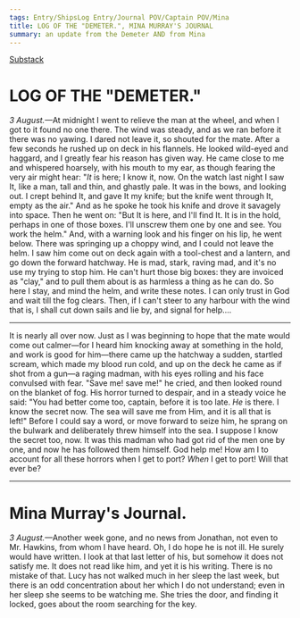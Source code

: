 ```yaml
---
tags: Entry/ShipsLog Entry/Journal POV/Captain POV/Mina 
title: LOG OF THE "DEMETER.", MINA MURRAY'S JOURNAL
summary: an update from the Demeter AND from Mina
---
```


[Substack](https://draculadaily.substack.com/p/dracula-august-3-513)

# LOG OF THE "DEMETER."

_3 August._—At midnight I went to relieve the man at the wheel, and when I got to it found no one there. The wind was steady, and as we ran before it there was no yawing. I dared not leave it, so shouted for the mate. After a few seconds he rushed up on deck in his flannels. He looked wild-eyed and haggard, and I greatly fear his reason has given way. He came close to me and whispered hoarsely, with his mouth to my ear, as though fearing the very air might hear: "_It_ is here; I know it, now. On the watch last night I saw It, like a man, tall and thin, and ghastly pale. It was in the bows, and looking out. I crept behind It, and gave It my knife; but the knife went through It, empty as the air." And as he spoke he took his knife and drove it savagely into space. Then he went on: "But It is here, and I'll find It. It is in the hold, perhaps in one of those boxes. I'll unscrew them one by one and see. You work the helm." And, with a warning look and his finger on his lip, he went below. There was springing up a choppy wind, and I could not leave the helm. I saw him come out on deck again with a tool-chest and a lantern, and go down the forward hatchway. He is mad, stark, raving mad, and it's no use my trying to stop him. He can't hurt those big boxes: they are invoiced as "clay," and to pull them about is as harmless a thing as he can do. So here I stay, and mind the helm, and write these notes. I can only trust in God and wait till the fog clears. Then, if I can't steer to any harbour with the wind that is, I shall cut down sails and lie by, and signal for help….

---

It is nearly all over now. Just as I was beginning to hope that the mate would come out calmer—for I heard him knocking away at something in the hold, and work is good for him—there came up the hatchway a sudden, startled scream, which made my blood run cold, and up on the deck he came as if shot from a gun—a raging madman, with his eyes rolling and his face convulsed with fear. "Save me! save me!" he cried, and then looked round on the blanket of fog. His horror turned to despair, and in a steady voice he said: "You had better come too, captain, before it is too late. _He_ is there. I know the secret now. The sea will save me from Him, and it is all that is left!" Before I could say a word, or move forward to seize him, he sprang on the bulwark and deliberately threw himself into the sea. I suppose I know the secret too, now. It was this madman who had got rid of the men one by one, and now he has followed them himself. God help me! How am I to account for all these horrors when I get to port? _When_ I get to port! Will that ever be?

---

# Mina Murray's Journal.

_3 August._—Another week gone, and no news from Jonathan, not even to Mr. Hawkins, from whom I have heard. Oh, I do hope he is not ill. He surely would have written. I look at that last letter of his, but somehow it does not satisfy me. It does not read like him, and yet it is his writing. There is no mistake of that. Lucy has not walked much in her sleep the last week, but there is an odd concentration about her which I do not understand; even in her sleep she seems to be watching me. She tries the door, and finding it locked, goes about the room searching for the key.